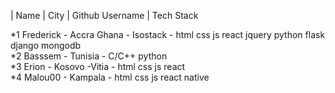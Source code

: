 | Name             |                 City  |                Github Username   |                Tech Stack 

*1 Frederick - Accra Ghana - Isostack - html css js react jquery python flask django mongodb 
<br>
*2 Basssem   - Tunisia     - C/C++ python
<br>
*3  Erion -  Kosovo  -Vitia - html css js react 
<br>
*4 Malou00 -  Kampala - html css js react native



